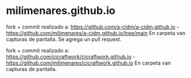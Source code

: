 # milimenares.github.io

fork + commit realizado a: https://github.com/a-cidm/a-cidm.github.io - https://github.com/milimenares/a-cidm.github.io/tree/main
En carpeta van capturas de pantalla. Se agrega un pull request.

fork + commit realizado a: https://github.com/cicraftwork/cicraftwork.github.io - https://github.com/milimenares/cicraftwork.github.io
En carpeta van capturas de pantalla.

